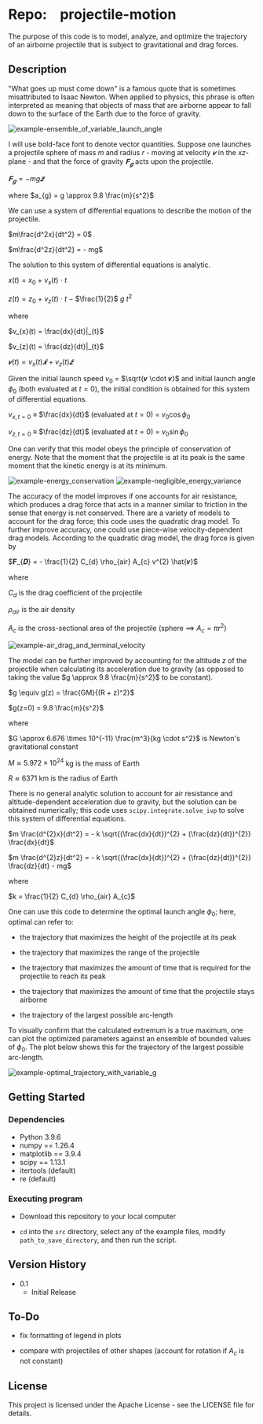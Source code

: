 # Repo:    projectile-motion

The purpose of this code is to model, analyze, and optimize the trajectory of an airborne projectile that is subject to gravitational and drag forces.

## Description

"What goes up must come down" is a famous quote that is sometimes misattributed to Isaac Newton. When applied to physics, this phrase is often interpreted as meaning that objects of mass that are airborne appear to fall down to the surface of the Earth due to the force of gravity. 

<img src="output/example_06-ensemble_with_variable_launch_angle_at_g_of_z/ProjectileMotionEnsemble-Var_launch_angle.png" title="" alt="example-ensemble_of_variable_launch_angle" data-align="center">

I will use bold-face font to denote vector quantities. Suppose one launches a projectile sphere of mass $m$ and radius $r$ - moving at velocity $𝒗$ in the $xz$-plane - and that the force of gravity $𝐅_{𝒈}$ acts upon the projectile.

$𝐅_{𝒈} = - mg\hat{𝒛}$

where $a_{g} = g \approx 9.8 \frac{m}{s^2}$

We can use a system of differential equations to describe the motion of the projectile.

$m\frac{d^2x}{dt^2} = 0$

$m\frac{d^2z}{dt^2} = - mg$

The solution to this system of differential equations is analytic.

$x(t) = x_{0}$ $+$ $v_{x}(t)$ $\cdot$ $t$

$z(t) = z_{0}$ $+$ $v_{z}(t)$ $\cdot$ $t$ $-$ $\frac{1}{2}$ $g$ $t^{2}$

where

$v_{x}(t) = \frac{dx}{dt}|_{t}$

$v_{z}(t) = \frac{dz}{dt}|_{t}$

$𝒗(t) = v_{x}(t)\hat{𝒙} + v_{z}(t)\hat{𝒛}$

Given the initial launch speed $v_{0}$ $=$ $\sqrt{𝒗 \cdot 𝒗}$ and initial launch angle $\phi_{0}$ (both evaluated at $t=0$), the initial condition is obtained for this system of differential equations.

$v_{x, t=0}$ $\equiv$ $\frac{dx}{dt}$ (evaluated at $t=0$) = $v_{0} \cos{\phi_{0}}$

$v_{z, t=0}$ $\equiv$ $\frac{dz}{dt}$ (evaluated at $t=0$) = $v_{0} \sin{\phi_{0}}$

One can verify that this model obeys the principle of conservation of energy. Note that the moment that the projectile is at its peak is the same moment that the kinetic energy is at its minimum.

<img src="output/example_01-simulation_without_drag_at_constant_g/ProjectileMotionSimulation-Energies_VS_Time-wPeakTime.png" title="" alt="example-energy_conservation" data-align="center">

<img title="" src="output/example_01-simulation_without_drag_at_constant_g/ProjectileMotionSimulation-EnergyVar_VS_Time-wPeakTime.png" alt="example-negligible_energy_variance" data-align="center">

The accuracy of the model improves if one accounts for air resistance, which produces a drag force that acts in a manner similar to friction in the sense that energy is not conserved. There are a variety of models to account for the drag force; this code uses the quadratic drag model. To further improve accuracy, one could use piece-wise velocity-dependent drag models. According to the quadratic drag model, the drag force is given by

$𝐅_{𝑫} = - \frac{1}{2} C_{d} \rho_{air} A_{c} v^{2} \hat{𝒗}$

where

$C_{d}$ is the drag coefficient of the projectile

$\rho_{air}$ is the air density

$A_{c}$ is the cross-sectional area of the projectile (sphere $\implies$ $A_{c} = \pi r^2$)

<img src="output/example_03-simulation_with_drag_at_constant_g/ProjectileMotionSimulation-SpeedsAndVelocities_VS_Time-wPeakTime.png" title="" alt="example-air_drag_and_terminal_velocity" data-align="center">

The model can be further improved by accounting for the altitude $z$ of the projectile when calculating its acceleration due to gravity (as opposed to taking the value $g \approx 9.8 \frac{m}{s^2}$ to be constant). 

$g \equiv g(z) = \frac{GM}{(R + z)^2}$ 

$g(z=0) = 9.8 \frac{m}{s^2}$

where

$G \approx 6.676 \times 10^{-11} \frac{m^3}{kg \cdot s^2}$ is Newton's gravitational constant

$M \approx 5.972 \times 10^{24}$ kg is the mass of Earth

$R \approx 6371$ km is the radius of Earth

There is no general analytic solution to account for air resistance and altitude-dependent acceleration due to gravity, but the solution can be obtained numerically; this code uses `scipy.integrate.solve_ivp` to solve this system of differential equations. 

$m \frac{d^{2}x}{dt^2} = - k \sqrt{(\frac{dx}{dt})^{2} + (\frac{dz}{dt})^{2}} \frac{dx}{dt}$

$m \frac{d^{2}z}{dt^2} = - k \sqrt{(\frac{dx}{dt})^{2} + (\frac{dz}{dt})^{2}} \frac{dz}{dt} - mg$

where

$k = \frac{1}{2} C_{d} \rho_{air} A_{c}$

One can use this code to determine the optimal launch angle $\phi_{0}$; here, optimal can refer to:

* the trajectory that maximizes the height of the projectile at its peak

* the trajectory that maximizes the range of the projectile

* the trajectory that maximizes the amount of time that is required for the projectile to reach its peak

* the trajectory that maximizes the amount of time that the projectile stays airborne

* the trajectory of the largest possible arc-length

To visually confirm that the calculated extremum is a true maximum, one can plot the optimized parameters against an ensemble of bounded values of $\phi_{0}$. The plot below shows this for the trajectory of the largest possible arc-length.

![example-optimal_trajectory_with_variable_g](output/example_12-optimization_with_variable_launch_angle_at_g_of_z/TrajectoryOptimization-LongestArcLengthOfTrajectory_VS_1_Var-LaunchAngle.png)

## Getting Started

### Dependencies

* Python 3.9.6
* numpy == 1.26.4
* matplotlib == 3.9.4
* scipy == 1.13.1
* itertools (default)
* re (default)

### Executing program

* Download this repository to your local computer

* `cd` into the `src` directory, select any of the example files, modify `path_to_save_directory`, and then run the script.

## Version History

* 0.1
  * Initial Release

## To-Do
* fix formatting of legend in plots

* compare with projectiles of other shapes (account for rotation if $A_{c}$ is not constant)

## License

This project is licensed under the Apache License - see the LICENSE file for details.
